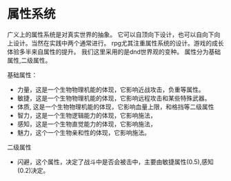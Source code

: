 # 属性系统

广义上的属性系统是对真实世界的抽象。
它可以自顶向下设计，也可以自向下向上设计。当然在实践中两个通常进行。
rpg尤其注重属性系统的设计。游戏的成长体验多半来自属性的提升。
我们这里采用的是dnd世界观的变种。
属性分为基础属性,二级属性。

基础属性：
- 力量，这是一个生物物理机能的体现，它影响近战攻击，负重等属性。
- 敏捷，这是一个生物物理机能的体现，它影响远程攻击和某些特殊武器。
- 体质, 这是一个生物物理机能的体现，它影响血量上限，和格挡等二级属性
- 智力，这是一个生物逻辑能力的体现，它影响施法，
- 感知，这是一个生物直觉能力的体现，它影响施法，
- 魅力，这个一个生物亲和性的体现，它影响施法。

二级属性
- 闪避，这个属性，决定了战斗中是否会被击中，主要由敏捷属性(0.5),感知(0.2)决定。